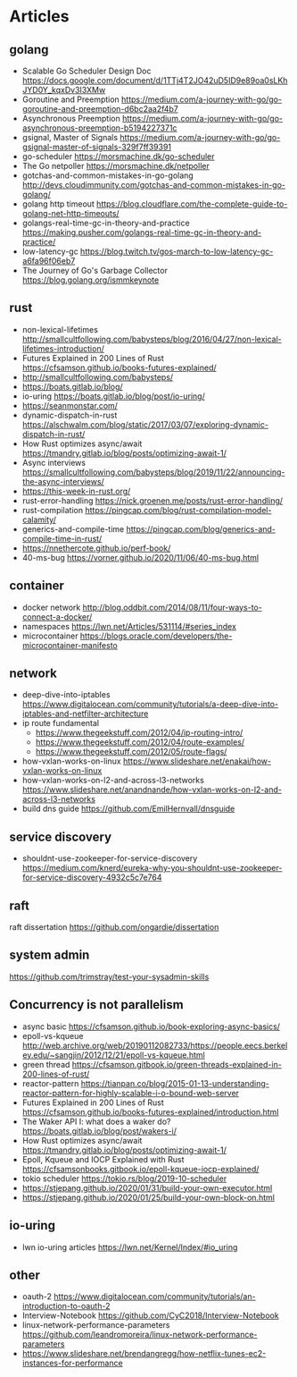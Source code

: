 # Articles

## golang
- Scalable Go Scheduler Design Doc https://docs.google.com/document/d/1TTj4T2JO42uD5ID9e89oa0sLKhJYD0Y_kqxDv3I3XMw
- Goroutine and Preemption https://medium.com/a-journey-with-go/go-goroutine-and-preemption-d6bc2aa2f4b7
- Asynchronous Preemption https://medium.com/a-journey-with-go/go-asynchronous-preemption-b5194227371c
- gsignal, Master of Signals https://medium.com/a-journey-with-go/go-gsignal-master-of-signals-329f7ff39391
- go-scheduler https://morsmachine.dk/go-scheduler
- The Go netpoller https://morsmachine.dk/netpoller
- gotchas-and-common-mistakes-in-go-golang http://devs.cloudimmunity.com/gotchas-and-common-mistakes-in-go-golang/
- golang http timeout https://blog.cloudflare.com/the-complete-guide-to-golang-net-http-timeouts/
- golangs-real-time-gc-in-theory-and-practice https://making.pusher.com/golangs-real-time-gc-in-theory-and-practice/
- low-latency-gc https://blog.twitch.tv/gos-march-to-low-latency-gc-a6fa96f06eb7
- The Journey of Go's Garbage Collector https://blog.golang.org/ismmkeynote

## rust
- non-lexical-lifetimes http://smallcultfollowing.com/babysteps/blog/2016/04/27/non-lexical-lifetimes-introduction/
- Futures Explained in 200 Lines of Rust https://cfsamson.github.io/books-futures-explained/
- http://smallcultfollowing.com/babysteps/
- https://boats.gitlab.io/blog/ 
- io-uring https://boats.gitlab.io/blog/post/io-uring/
- https://seanmonstar.com/
- dynamic-dispatch-in-rust https://alschwalm.com/blog/static/2017/03/07/exploring-dynamic-dispatch-in-rust/
- How Rust optimizes async/await https://tmandry.gitlab.io/blog/posts/optimizing-await-1/
- Async interviews https://smallcultfollowing.com/babysteps/blog/2019/11/22/announcing-the-async-interviews/
- https://this-week-in-rust.org/
- rust-error-handling https://nick.groenen.me/posts/rust-error-handling/
- rust-compilation https://pingcap.com/blog/rust-compilation-model-calamity/
- generics-and-compile-time https://pingcap.com/blog/generics-and-compile-time-in-rust/
- https://nnethercote.github.io/perf-book/
- 40-ms-bug https://vorner.github.io/2020/11/06/40-ms-bug.html

## container
- docker network http://blog.oddbit.com/2014/08/11/four-ways-to-connect-a-docker/
- namespaces https://lwn.net/Articles/531114/#series_index
- microcontainer https://blogs.oracle.com/developers/the-microcontainer-manifesto

## network 
- deep-dive-into-iptables https://www.digitalocean.com/community/tutorials/a-deep-dive-into-iptables-and-netfilter-architecture
- ip route fundamental 
  - https://www.thegeekstuff.com/2012/04/ip-routing-intro/
  - https://www.thegeekstuff.com/2012/04/route-examples/
  - https://www.thegeekstuff.com/2012/05/route-flags/
- how-vxlan-works-on-linux https://www.slideshare.net/enakai/how-vxlan-works-on-linux
- how-vxlan-works-on-l2-and-across-l3-networks https://www.slideshare.net/anandnande/how-vxlan-works-on-l2-and-across-l3-networks
- build dns guide https://github.com/EmilHernvall/dnsguide

## service discovery
- shouldnt-use-zookeeper-for-service-discovery https://medium.com/knerd/eureka-why-you-shouldnt-use-zookeeper-for-service-discovery-4932c5c7e764

## raft
raft dissertation https://github.com/ongardie/dissertation

## system admin
https://github.com/trimstray/test-your-sysadmin-skills

## Concurrency is not parallelism
- async basic https://cfsamson.github.io/book-exploring-async-basics/
- epoll-vs-kqueue http://web.archive.org/web/20190112082733/https://people.eecs.berkeley.edu/~sangjin/2012/12/21/epoll-vs-kqueue.html
- green thread https://cfsamson.gitbook.io/green-threads-explained-in-200-lines-of-rust/
- reactor-pattern https://tianpan.co/blog/2015-01-13-understanding-reactor-pattern-for-highly-scalable-i-o-bound-web-server
- Futures Explained in 200 Lines of Rust https://cfsamson.github.io/books-futures-explained/introduction.html
- The Waker API I: what does a waker do? https://boats.gitlab.io/blog/post/wakers-i/
- How Rust optimizes async/await https://tmandry.gitlab.io/blog/posts/optimizing-await-1/
- Epoll, Kqueue and IOCP Explained with Rust https://cfsamsonbooks.gitbook.io/epoll-kqueue-iocp-explained/
- tokio scheduler https://tokio.rs/blog/2019-10-scheduler
- https://stjepang.github.io/2020/01/31/build-your-own-executor.html
- https://stjepang.github.io/2020/01/25/build-your-own-block-on.html

## io-uring
- lwn io-uring articles https://lwn.net/Kernel/Index/#io_uring

## other 
- oauth-2 https://www.digitalocean.com/community/tutorials/an-introduction-to-oauth-2
- Interview-Notebook https://github.com/CyC2018/Interview-Notebook
- linux-network-performance-parameters https://github.com/leandromoreira/linux-network-performance-parameters
- https://www.slideshare.net/brendangregg/how-netflix-tunes-ec2-instances-for-performance
